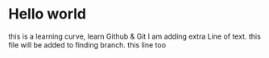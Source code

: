 # Hello world
this is a learning curve, learn Github &amp; Git 
I am adding extra Line  of text. this file will be added to finding branch.
this line too
